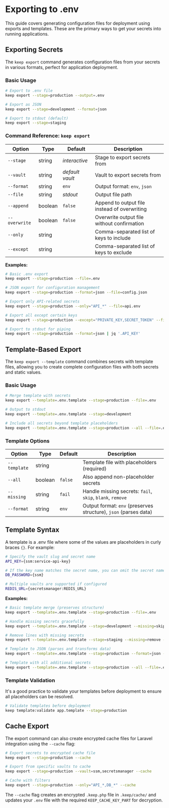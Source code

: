# Exporting to .env

This guide covers generating configuration files for deployment using exports and templates. These are the primary ways to get your secrets into running applications.

## Exporting Secrets

The `keep export` command generates configuration files from your secrets in various formats, perfect for application deployment.

### Basic Usage

```bash
# Export to .env file
keep export --stage=production --output=.env

# Export as JSON
keep export --stage=development --format=json

# Export to stdout (default)
keep export --stage=staging
```

### Command Reference: `keep export`

| Option        | Type    | Default | Description |
|---------------|---------|---------|-------------|
| `--stage`     | string  | *interactive* | Stage to export secrets from |
| `--vault`     | string  | *default vault* | Vault to export secrets from |
| `--format`    | string  | `env` | Output format: `env`, `json` |
| `--file`      | string  | *stdout* | Output file path |
| `--append`    | boolean | `false` | Append to output file instead of overwriting |
| `--overwrite` | boolean | `false` | Overwrite output file without confirmation |
| `--only`      | string  | | Comma-separated list of keys to include |
| `--except`    | string  | | Comma-separated list of keys to exclude |

**Examples:**
```bash
# Basic .env export
keep export --stage=production --file=.env

# JSON export for configuration management
keep export --stage=production --format=json --file=config.json

# Export only API-related secrets
keep export --stage=production --only="API_*" --file=api.env

# Export all except certain keys
keep export --stage=production --except="PRIVATE_KEY,SECRET_TOKEN" --file=.env

# Export to stdout for piping
keep export --stage=production --format=json | jq '.API_KEY'
```

## Template-Based Export

The `keep export --template` command combines secrets with template files, allowing you to create complete configuration files with both secrets and static values.

### Basic Usage

```bash
# Merge template with secrets
keep export --template=.env.template --stage=production --file=.env

# Output to stdout
keep export --template=.env.template --stage=development

# Include all secrets beyond template placeholders
keep export --template=.env.template --stage=production --all --file=.env
```

### Template Options

| Option | Type | Default | Description |
|--------|------|---------|-------------|
| `--template` | string | | Template file with placeholders (required) |
| `--all` | boolean | `false` | Also append non-placeholder secrets |
| `--missing` | string | `fail` | Handle missing secrets: `fail`, `skip`, `blank`, `remove` |
| `--format` | string | `env` | Output format: `env` (preserves structure), `json` (parses data) |

## Template Syntax

A template is a .env file where some of the values are placeholders in curly braces `{}`. For example:

```bash
# Specify the vault slug and secret name
API_KEY={ssm:service-api-key}

# If the key name matches the secret name, you can omit the secret name
DB_PASSWORD={ssm}

# Multiple vaults are supported if configured
REDIS_URL={secretsmanager:REDIS_URL}
```

**Examples:**
```bash
# Basic template merge (preserves structure)
keep export --template=.env.template --stage=production --file=.env

# Handle missing secrets gracefully
keep export --template=.env.template --stage=development --missing=skip --file=.env

# Remove lines with missing secrets
keep export --template=.env.template --stage=staging --missing=remove --file=.env

# Template to JSON (parses and transforms data)
keep export --template=.env.template --stage=production --format=json --file=config.json

# Template with all additional secrets
keep export --template=.env.template --stage=production --all --file=.env
```

### Template Validation

It's a good practice to validate your templates before deployment to ensure all placeholders can be resolved.

```bash
# Validate templates before deployment
keep template:validate app.template --stage=production
```

## Cache Export

The export command can also create encrypted cache files for Laravel integration using the `--cache` flag:

```bash
# Export secrets to encrypted cache file
keep export --stage=production --cache

# Export from specific vaults to cache
keep export --stage=production --vault=ssm,secretsmanager --cache

# Cache with filters
keep export --stage=production --only="API_*,DB_*" --cache
```

The `--cache` flag creates an encrypted `.keep.php` file in `.keep/cache/` and updates your `.env` file with the required `KEEP_CACHE_KEY_PART` for decryption.